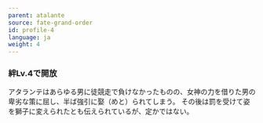```yaml
---
parent: atalante
source: fate-grand-order
id: profile-4
language: ja
weight: 4
---
```


### 絆Lv.4で開放

アタランテはあらゆる男に徒競走で負けなかったものの、女神の力を借りた男の卑劣な策に屈し、半ば強引に娶（めと）られてしまう。
その後は罰を受けて姿を獅子に変えられたとも伝えられているが、定かではない。
